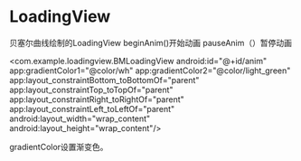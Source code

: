 # LoadingView
贝塞尔曲线绘制的LoadingView
beginAnim()开始动画
pauseAnim（）暂停动画

 <com.example.loadingview.BMLoadingView
        android:id="@+id/anim"
        app:gradientColor1="@color/wh"
        app:gradientColor2="@color/light_green"
        app:layout_constraintBottom_toBottomOf="parent"
        app:layout_constraintTop_toTopOf="parent"
        app:layout_constraintRight_toRightOf="parent"
        app:layout_constraintLeft_toLeftOf="parent"
        android:layout_width="wrap_content"
        android:layout_height="wrap_content"/>

gradientColor设置渐变色。
